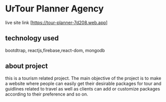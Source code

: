 # UrTour Planner Agency

live site link [https://tour-planner-7d208.web.app]

## technology used
bootdtrap, reactjs,firebase,react-dom, mongodb

 ## about project
this is a tourism related project. The main objective of the project is to make a website where people can easily get their desirable packages for tour and  guidlines related to travel as well as clients can add or customize packages according to  their preference and so on.
